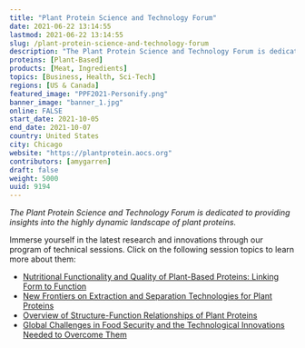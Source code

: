 ```yaml
---
title: "Plant Protein Science and Technology Forum"
date: 2021-06-22 13:14:55
lastmod: 2021-06-22 13:14:55
slug: /plant-protein-science-and-technology-forum
description: "The Plant Protein Science and Technology Forum is dedicated to providing insights into the highly dynamic landscape of plant proteins.Immerse yourself in the latest research and innovations through our program of technical sessions. Click on the following session topics to learn more about them:"
proteins: [Plant-Based]
products: [Meat, Ingredients]
topics: [Business, Health, Sci-Tech]
regions: [US & Canada]
featured_image: "PPF2021-Personify.png"
banner_image: "banner_1.jpg"
online: FALSE
start_date: 2021-10-05
end_date: 2021-10-07
country: United States
city: Chicago
website: "https://plantprotein.aocs.org"
contributors: [amygarren]
draft: false
weight: 5000
uuid: 9194
---
```

<p><em>The Plant Protein Science and Technology Forum is dedicated to providing insights into the highly dynamic landscape of plant proteins.</em></p>
<p>Immerse yourself in the latest research and innovations through our program of technical sessions. Click on the following session topics to learn more about them:</p>
<ul>
<li><a href="https://plantprotein.aocs.org/x4240#nutritional">Nutritional Functionality and Quality of Plant-Based Proteins: Linking Form to Function</a></li>
<li><a href="https://plantprotein.aocs.org/x4240#new">New Frontiers on Extraction and Separation Technologies for Plant Proteins</a></li>
<li><a href="https://plantprotein.aocs.org/x4240#overview">Overview of Structure-Function Relationships of Plant Proteins</a></li>
<li><a href="https://plantprotein.aocs.org/x4240#global">Global Challenges in Food Security and the Technological Innovations Needed to Overcome Them</a></li>
</ul>
